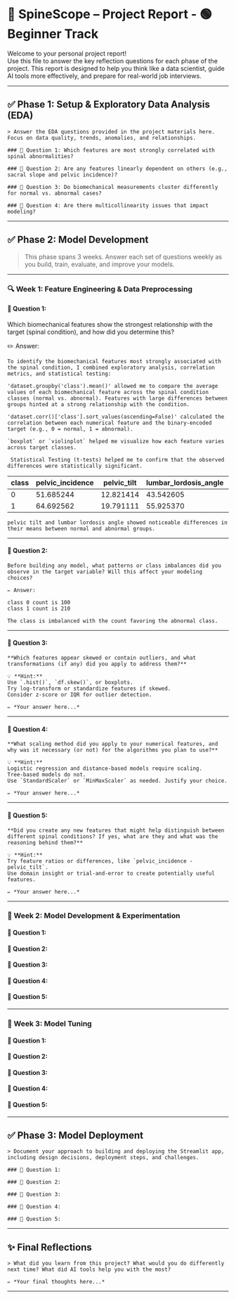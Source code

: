 # 📄 SpineScope – Project Report - 🟢 **Beginner Track**

Welcome to your personal project report!  
Use this file to answer the key reflection questions for each phase of the project. This report is designed to help you think like a data scientist, guide AI tools more effectively, and prepare for real-world job interviews.

---

## ✅ Phase 1: Setup & Exploratory Data Analysis (EDA)

    > Answer the EDA questions provided in the project materials here. Focus on data quality, trends, anomalies, and relationships.

    ### 🔑 Question 1: Which features are most strongly correlated with spinal abnormalities?

    ### 🔑 Question 2: Are any features linearly dependent on others (e.g., sacral slope and pelvic incidence)?

    ### 🔑 Question 3: Do biomechanical measurements cluster differently for normal vs. abnormal cases?

    ### 🔑 Question 4: Are there multicollinearity issues that impact modeling?

---

## ✅ Phase 2: Model Development

> This phase spans 3 weeks. Answer each set of questions weekly as you build, train, evaluate, and improve your models.

---

### 🔍 Week 1: Feature Engineering & Data Preprocessing

#### 🔑 Question 1:
Which biomechanical features show the strongest relationship with the target (spinal condition), and how did you determine this?

✏️ Answer:

    To identify the biomechanical features most strongly associated with the spinal condition, I combined exploratory analysis, correlation metrics, and statistical testing:

    'dataset.groupby('class').mean()' allowed me to compare the average values of each biomechanical feature across the spinal condition classes (normal vs. abnormal). Features with large differences between groups hinted at a strong relationship with the condition.

    'dataset.corr()['class'].sort_values(ascending=False)' calculated the correlation between each numerical feature and the binary-encoded target (e.g., 0 = normal, 1 = abnormal).

    `boxplot` or `violinplot` helped me visualize how each feature varies across target classes.

     Statistical Testing (t-tests) helped me to confirm that the observed differences were statistically significant.


| class | pelvic_incidence | pelvic_tilt | lumbar_lordosis_angle  | sacral_slope | pelvic_radius | degree_spondylolisthesis  |
|-------|------------------|-------------|------------------------|--------------|---------------|---------------------------|
| 0     | 51.685244        | 12.821414   | 43.542605              | 38.86383     | 123.890834    | 2.186572                  |
| 1     | 64.692562        | 19.791111   | 55.925370              | 44.90145     | 115.077713    | 37.777705                 |


    pelvic tilt and lumbar lordosis angle showed noticeable differences in their means between normal and abnormal groups.
---

#### 🔑 Question 2:
    Before building any model, what patterns or class imbalances did you observe in the target variable? Will this affect your modeling choices?

    ✏️ Answer:

    class 0 count is 100
    class 1 count is 210

    The class is imbalanced with the count favoring the abnormal class. 

---

#### 🔑 Question 3:
    **Which features appear skewed or contain outliers, and what transformations (if any) did you apply to address them?**  

    💡 **Hint:**  
    Use `.hist()`, `df.skew()`, or boxplots.  
    Try log-transform or standardize features if skewed.  
    Consider z-score or IQR for outlier detection.

    ✏️ *Your answer here...*

---

#### 🔑 Question 4:
    **What scaling method did you apply to your numerical features, and why was it necessary (or not) for the algorithms you plan to use?**  

    💡 **Hint:**  
    Logistic regression and distance-based models require scaling.  
    Tree-based models do not.  
    Use `StandardScaler` or `MinMaxScaler` as needed. Justify your choice.

    ✏️ *Your answer here...*

---

#### 🔑 Question 5:
    **Did you create any new features that might help distinguish between different spinal conditions? If yes, what are they and what was the reasoning behind them?**  

    💡 **Hint:**  
    Try feature ratios or differences, like `pelvic_incidence - pelvic_tilt`.  
    Use domain insight or trial-and-error to create potentially useful features.

    ✏️ *Your answer here...*

---

### 📆 Week 2: Model Development & Experimentation

#### 🔑 Question 1:

#### 🔑 Question 2:

#### 🔑 Question 3:

#### 🔑 Question 4:

#### 🔑 Question 5:

---

### 📆 Week 3: Model Tuning

#### 🔑 Question 1:

#### 🔑 Question 2:

#### 🔑 Question 3:

#### 🔑 Question 4:

#### 🔑 Question 5:

---

## ✅ Phase 3: Model Deployment

    > Document your approach to building and deploying the Streamlit app, including design decisions, deployment steps, and challenges.

    ### 🔑 Question 1:

    ### 🔑 Question 2:

    ### 🔑 Question 3:

    ### 🔑 Question 4:

    ### 🔑 Question 5:

---

## ✨ Final Reflections

    > What did you learn from this project? What would you do differently next time? What did AI tools help you with the most?

    ✏️ *Your final thoughts here...*

---
